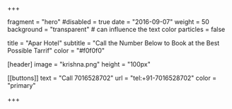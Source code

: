 
+++

fragment = "hero"
#disabled = true
date = "2016-09-07"
weight = 50
background = "transparent" # can influence the text color
particles = false

title = "Apar Hotel"
subtitle = "Call the Number Below to Book at the Best Possible Tarrif"
color = "#f0f0f0"

[header]
  image = "krishna.png"
  height = "100px"

[[buttons]]
  text = "Call 7016528702"
  url = "tel:+91-7016528702"
  color = "primary"


+++
